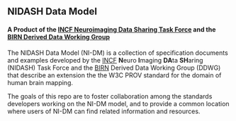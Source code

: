 ## NIDASH Data Model

#### A Product of the [INCF Neuroimaging Data Sharing Task Force](http://wiki-new.incf.org/mediawiki/index.php/Neuroimaging_Task_Force) and the [BIRN Derived Data Working Group](http://www.birncommunity.org/working-with-birn/working-groups/derived-data-working-group/)

The NIDASH Data Model (NI-DM) is a collection of specification documents and examples developed
by the [INCF](http://www.incf.org) **N**euro **I**maging **DA**ta **SH**aring (NIDASH) Task Force and the [BIRN](http://www.birncommunity.org)
Derived Data Working Group (DDWG) that describe an extension the the W3C PROV standard for the domain of human brain mapping.

The goals of this repo are to foster collaboration among the standards developers working on 
the NI-DM model, and to provide a common location where users of NI-DM can find related 
information and resources.
